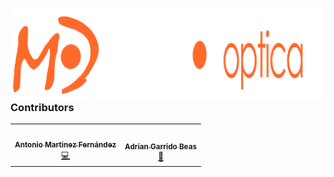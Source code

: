 <img src="imgs/MayorOptica_fondoNULL.png"
     style="float: left; margin-right: 10px;" />


### Contributors


<table>
  <tr>
    <td align="center"><a href="http://twitter.com/juliangruber/"><img src="https://avatars.githubusercontent.com/u/60626957?s=400&u=0ded0c4e084d7aea817e4623e2cb89590bcab6a2&v=4" width="100px;" alt=""/><br /><sub><b>Antonio Martinez Fernández</b></sub></a><br /><a href="" title="Code">💻</a></td>
    <td align="center"><a href="https://github.com/pbr4ne"><img src="https://cdnb.artstation.com/p/users/avatars/001/799/079/large/7b178a59b8acb3d6e74b4c17b24a3cb3.jpg?1581854027" width="100px;" alt=""/><br /><sub><b>Adrian Garrido Beas</b></sub></a><br /><a href="https://www.artstation.com/er_camarero" title="Bug reports">🎨</td>
  </tr>
</table>




 